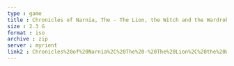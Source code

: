 ```yaml
---
type : game
title : Chronicles of Narnia, The - The Lion, the Witch and the Wardrobe (USA)
size : 2.3 G
format : iso
archive : zip
server : myrient
link2 : Chronicles%20of%20Narnia%2C%20The%20-%20The%20Lion%2C%20the%20Witch%20and%20the%20Wardrobe%20%28USA%29
---
```

